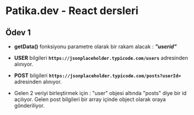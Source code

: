# Patika.dev - React dersleri
## Ödev 1

* **getData()** fonksiyonu parametre olarak bir rakam alacak : ***"userid"***

* **USER** bilgileri **```https://jsonplaceholder.typicode.com/users```** adresinden alınıyor.

* **POST** bilgileri **```https://jsonplaceholder.typicode.com/posts?userId=```** adresinden alınıyor.

* Gelen 2 veriyi birleştirmek için : "user" objesi altında "posts" diye bir id açılıyor. Gelen post bilgileri bir array içinde object olarak oraya gönderiliyor.